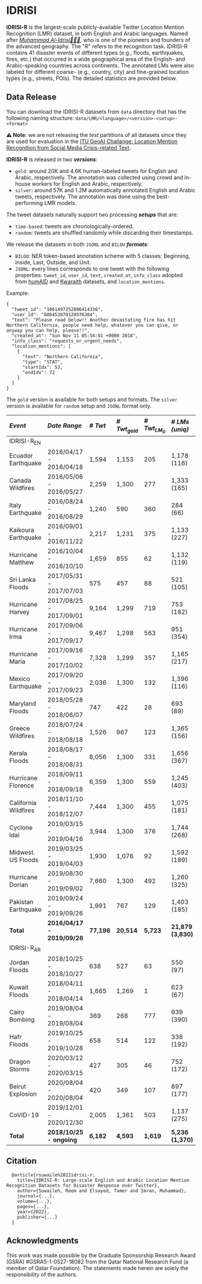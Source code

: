 # IDRISI
**IDRISI-R** is the largest-scale publicly-available Twitter Location Mention Recognition (LMR) dataset, in both English and Arabic languages. Named after [_Muhammad Al-Idrisi👳🏻‍♂️_](https://en.wikipedia.org/wiki/Muhammad_al-Idrisi), who is one of the pioneers and founders of the advanced geography. The "R" refers to the **r**ecognition task. IDRISI-R contains 41 disaster events of different types (e.g., floods, earthquakes, fires, etc.) that occurred in a wide geographical area of the English- and Arabic-speaking countries across continents. The annotated LMs were also labeled for different coarse- (e.g., country, city) and fine-grained location types (e.g., streets, POIs). The detailed statistics are provided below.


## Data Release

You can download the IDRISI-R datasets from `data` directory that has the following naming structure: `data/LMR/<language>/<version>-<setup>-<format>`

**⚠️ Note**: we are not releasing the _test_ partitions of all datasets since they are used for evaluation in the [ITU GeoAI Challange: Location Mention Recognition from Social Media Crisis-related Text](https://geoaichallenge.aiforgood.itu.int/match/matchitem/64). 

**IDRISI-R** is released in two **_versions_**: 
- `gold`: around 20K and 4.6K human-labeled tweets for English and Arabic, respectively. The annotation was collected using crowd and in-house workers for English and Arabic, respectively. 
- `silver`: around 57K and 1.2M automatically annotated English and Arabic tweets, respectively. The annotation was done using the best-performing LMR models.

The tweet datasets naturally support two processing **_setups_** that are:
- `time-based`: tweets are chronologically-ordered.
- `random`: tweets are shuffled randomly while discarding their timestamps.
 
We release the datasets in both `JSONL` and `BILOU` **_formats_**:
- `BILOU`:  NER token-based annotation scheme with 5 classes: Beginning, Inside, Last, Outside, and Unit.
- `JSONL`: every lines corresponds to one tweet with the following properties: `tweet_id`, `user_id`, `text`, `created_at`, `info_class` adopted from [humAID]( https://crisisnlp.qcri.org/humaid_dataset) and [Kwaraith]( https://github.com/alaa-a-a/kawarith) datasets, and `location_mentions`. 

Example:
```
{
  "tweet_id": "1061497252806414336",
  "user_id": "886453870120976384",
  "text": "Please read below!! Another devastating fire has hit Northern California, people need help, whatever you can give, or anyway you can help, please!!",
  "created_at": "Sun Nov 11 05:54:01 +0000 2018",
  "info_class": "requests_or_urgent_needs",
  "location_mentions": [
    {
      "text": "Northern California",
      "type": "STAT",
      "startIdx": 53,
      "endIdx": 72
    }
  ]
}
```

The `gold` version is available for both setups and formats. The `silver` version is available for `random` setup and `JSONL` format only.


| *Event*              | *Date Range*            | *# Twt*|*# Twt<sub>gold</sub>*|*# Twt<sub>LM<sub>0</sub></sub>*| *# LMs (uniq)*  |
|:-|:-|:-|:-|:-|:-|
IDRISI-R<sub>EN</sub>|||||
| Ecuador Earthquake   | 2016/04/17 - 2016/04/18 | 1,594  | 1,153        | 205            | 1,178 (116)   | 
| Canada Wildfires     | 2016/05/06 - 2016/05/27 | 2,259  | 1,300        | 277            | 1,333 (165)   | 
| Italy Earthquake     | 2016/08/24 - 2016/08/29 | 1,240  | 590          | 360            | 284 (66)      | 
| Kaikoura Earthquake  | 2016/09/01 - 2016/11/22 | 2,217  | 1,231        | 375            | 1,133 (227)   | 
| Hurricane Matthew    | 2016/10/04 - 2016/10/10 | 1,659  | 855          | 62             | 1,132 (119)   | 
| Sri Lanka Floods     | 2017/05/31 - 2017/07/03 | 575    | 457          | 88             | 521 (105)     | 
| Hurricane Harvey     | 2017/08/25 - 2017/09/01 | 9,164  | 1,299        | 719            | 753 (182)     | 
| Hurricane Irma       | 2017/09/06 - 2017/09/17 | 9,467  | 1,298        | 563            | 951 (354)     | 
| Hurricane Maria      | 2017/09/16 - 2017/10/02 | 7,328  | 1,299        | 357            | 1,165 (217)   | 
| Mexico Earthquake    | 2017/09/20 - 2017/09/23 | 2,036  | 1,300        | 132            | 1,396 (116)   | 
| Maryland Floods      | 2018/05/28 - 2018/06/07 | 747    | 422          | 28             | 693 (89)      | 
| Greece Wildfires     | 2018/07/24 - 2018/08/18 | 1,526  | 967          | 123            | 1,365 (156)   | 
| Kerala Floods        | 2018/08/17 - 2018/08/31 | 8,056  | 1,300        | 331            | 1,656 (367)   | 
| Hurricane Florence   | 2018/09/11 - 2018/09/18 | 6,359  | 1,300        | 559            | 1,245 (403)   |  
| California Wildfires | 2018/11/10 - 2018/12/07 | 7,444  | 1,300        | 455            | 1,075 (181)   | 
| Cyclone Idai         | 2019/03/15 - 2019/04/16 | 3,944  | 1,300        | 376            | 1,744 (268)   | 
| Midwest. US Floods   | 2019/03/25 - 2019/04/03 | 1,930  | 1,076        | 92             | 1,592 (189)   | 
| Hurricane Dorian     | 2019/08/30 - 2019/09/02 | 7,660  | 1,300        | 492            | 1,260 (325)   | 
| Pakistan Earthquake  | 2019/09/24 - 2019/09/26 | 1,991  | 767          | 129            | 1,403 (185)   | 
| **Total**            |**2016/04/17 - 2019/09/26**|**77,196**| **20,514**     | **5,723**        | **21,879 (3,830)**|
IDRISI-R<sub>AR</sub>	||||||
| Jordan Floods        | 2018/10/25 - 2018/10/27 | 638    | 527          | 63             | 550 (97)       | 
| Kuwait Floods        | 2018/04/11 - 2018/04/14 | 1,665  | 1,269        | 1              | 623 (67)       |
| Cairo Bombing        | 2019/08/04 - 2019/08/04 | 369    | 268          | 777            | 939 (390)      | 
| Hafr Floods          | 2019/10/25 - 2019/10/28 | 658    | 514          | 122            | 338 (192)      | 
| Dragon Storms        | 2020/03/12 - 2020/03/15 | 427    | 305          | 46             | 752 (172)      | 
| Beirut Explosion     | 2020/08/04 - 2020/08/04 | 420    | 349          | 107            | 897 (177)      | 
| CoVID-19             | 2019/12/01 - 2020/12/30 | 2,005   | 1,361         | 503            | 1,137 (275)    | 
| **Total**            | **2018/10/25 - ongoing**|**6,182**| **4,593**   | **1,619**      | **5,236 (1,370)**| 


  
## Citation
```
  @article{rsuwaileh2022idrisi-r,
    title={IDRISI-R: Large-scale English and Arabic Location Mention Recognition Datasets for Disaster Response over Twitter},
    author={Suwaileh, Reem and Elsayed, Tamer and Imran, Muhammad},
    journal={...},
    volume={...},
    pages={...},
    year={2022},
    publisher={...}
  }
```
  
## Acknowledgments
This work was made possible by the Graduate Sponsorship Research Award (GSRA) #GSRA5-1-0527-18082 from the Qatar National Research Fund (a member of Qatar Foundation). The statements made herein are solely the responsibility of the authors.
